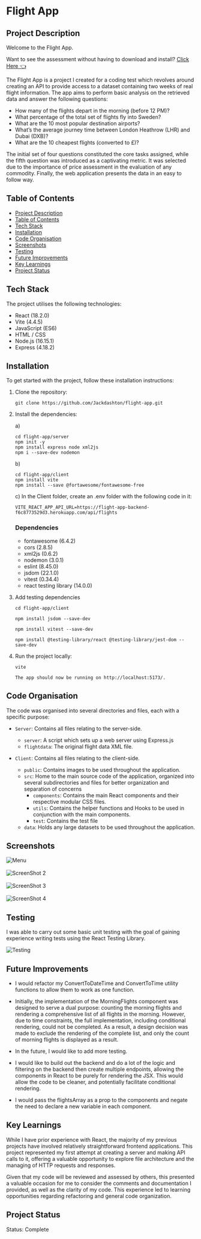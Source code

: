# Flight App

## Project Description

Welcome to the Flight App. 

Want to see the assessment without having to download and install? [Click Here 👈](https://flight-app.jackashton.dev/)

The Flight App is a project I created for a coding test which revolves around creating an API to provide access to a dataset containing two weeks of real flight information. The app aims to perform basic analysis on the retrieved data and answer the following questions:

*	How many of the flights depart in the morning (before 12 PM)? 
*	What percentage of the total set of flights fly into Sweden? 
*	What are the 10 most popular destination airports? 
*	What’s the average journey time between London Heathrow (LHR) and Dubai (DXB)?
*	What are the 10 cheapest flights (converted to £)?

The initial set of four questions constituted the core tasks assigned, while the fifth question was introduced as a captivating metric. It was selected due to the importance of price assessment in the evaluation of any commodity.
Finally, the web application presents the data in an easy to follow way. 


## Table of Contents

* [Project Description](#project-description)
* [Table of Contents](#table-of-contents)
* [Tech Stack](#tech-stack)
* [Installation](#installation)
* [Code Organisation](#code-organisation)
* [Screenshots](#screenshots)
* [Testing](#testing)
* [Future Improvements](#future-improvements)
* [Key Learnings](#key-learnings)
* [Project Status](#project-status)

## Tech Stack

The project utilises the following technologies:

- React (18.2.0)
- Vite (4.4.5)
- JavaScript (ES6)
- HTML / CSS
- Node.js (16.15.1)
- Express (4.18.2)

## Installation 

To get started with the project, follow these installation instructions:

1. Clone the repository:

   ```
   git clone https://github.com/Jackdashton/flight-app.git
   ```

2. Install the dependencies:
   
   a)
   ```
   cd flight-app/server
   npm init -y
   npm install express node xml2js
   npm i --save-dev nodemon
   ```
   b) 
   ```
   cd flight-app/client
   npm install vite
   npm install --save @fortawesome/fontawesome-free
   ```
   c) In the Client folder, create an .env folder with the following code in it:
   ```
   VITE_REACT_APP_API_URL=https://flight-app-backend-f6c8773529d3.herokuapp.com/api/flights
   ```

   ### Dependencies
   * fontawesome (6.4.2)
   * cors (2.8.5)
   * xml2js (0.6.2)
   * nodemon (3.0.1)
   * eslint (8.45.0)
   * jsdom (22.1.0)
   * vitest (0.34.4)
   * react testing library (14.0.0)
  
3. Add testing dependencies 
   ```
   cd flight-app/client
   
   npm install jsdom --save-dev

   npm install vitest --save-dev

   npm install @testing-library/react @testing-library/jest-dom --save-dev
   
   ```
4. Run the project locally:

   ```
   vite

   The app should now be running on http://localhost:5173/.
   ```

## Code Organisation

The code was organised into several directories and files, each with a specific purpose:

- `Server`: Contains all files relating to the server-side. 
  
   - `server`: A script which sets up a web server using Express.js
   - `flightdata`: The original flight data XML file.
     
- `Client`: Contains all files relating to the client-side. 
  
   - `public`: Contains images to be used throughout the application. 
   - `src`: Home to the main source code of the application, organized into several subdirectories and files for better organization and separation of concerns
       - `components`: Contains the main React components and their respective modular CSS files.
       - `utils`: Contains the helper functions and Hooks to be used in conjunction with the main components.
       - `test`: Contains the test file 
   - `data`: Holds any large datasets to be used throughout the application. 

## Screenshots
![Menu](https://github.com/Jackdashton/flight-app/assets/122602433/1a023533-867f-4535-a016-1108936ed769 )
<br />
<br />
![ScreenShot 2](https://github.com/Jackdashton/flight-app/assets/122602433/f31ce8f5-1293-44e2-99c3-6a78a290d326)
<br />
<br />
![ScreenShot 3](https://github.com/Jackdashton/flight-app/assets/122602433/4b537ca7-816e-4810-8f5a-5fcd338430c8)
<br />
<br />
![ScreenShot 4](https://github.com/Jackdashton/flight-app/assets/122602433/b4f6f8cf-2f7a-4a6c-afc1-59f5cf71859a)

## Testing
I was able to carry out some basic unit testing with the goal of gaining experience writing tests using the React Testing Library.

![Testing](https://github.com/Jackdashton/flight-app/assets/122602433/45e61b7a-e23e-467b-bece-3cf239553de7)

## Future Improvements

* I would refactor my ConvertToDateTime and ConvertToTime utility functions to allow them to work as one function.
  
* Initially, the implementation of the MorningFlights component was designed to serve a dual purpose: counting the morning flights and rendering a comprehensive list of all flights in the morning. However, due to time constraints, the full implementation, including conditional rendering, could not be completed. As a result, a design decision was made to exclude the rendering of the complete list, and only the count of morning flights is displayed as a result.
  
* In the future, I would like to add more testing.
  
* I would like to build out the backend and do a lot of the logic and filtering on the backend then create multiple endpoints, allowing the components in React to be purely for rendering the JSX. This would allow the code to be cleaner, and potentially facilitate conditional rendering.
  
* I would pass the flightsArray as a prop to the components and negate the need to declare a new variable in each component. 

## Key Learnings 

While I have prior experience with React, the majority of my previous projects have involved relatively straightforward frontend applications. This project represented my first attempt at creating a server and making API calls to it, offering a valuable opportunity to explore file architecture and the managing of HTTP requests and responses.

Given that my code will be reviewed and assessed by others, this presented a valuable occasion for me to consider the comments and documentation I provided, as well as the clarity of my code. This experience led to learning opportunities regarding refactoring and general code organization.

## Project Status
Status: Complete
